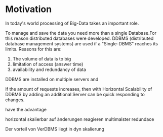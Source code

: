 # Motivation


In today's world processing of Big-Data takes an important role.


To manage and save the data you need more than a single Database.For this reason distributed databases were developed.
DDBMS (distributed database management systems) are used if a "Single-DBMS" reaches its limits. Reasons for this are:

1. The volume of data is to big 
1. limitation of access (answer time)
1. availability and redundancy of data

DDBMS are installed on multiple servers and 


If the amount of requests increases, then with Horizontal Scalability of DDBMS by adding an additional Server can be quick responding to changes. 

have the advantage  


















horizontal skalierbar auf änderungen reagieren 
multimalster
redundace




Der vorteil von VerDBMS liegt in dyn skalierung


